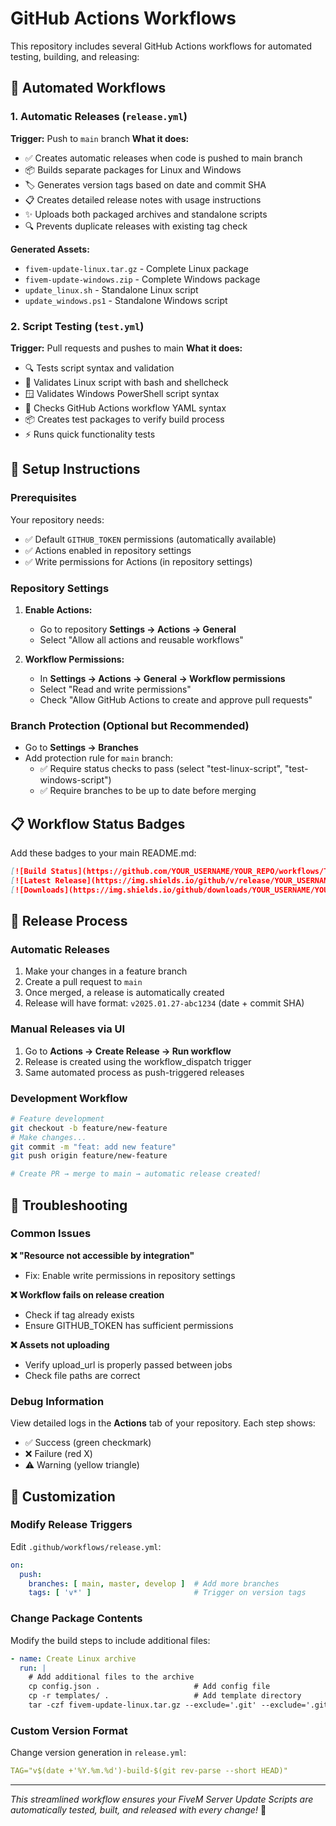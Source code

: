 # GitHub Actions Workflows

This repository includes several GitHub Actions workflows for automated testing, building, and releasing:

## 🚀 Automated Workflows

### 1. **Automatic Releases** (`release.yml`)
**Trigger:** Push to `main` branch
**What it does:**
- ✅ Creates automatic releases when code is pushed to main branch
- 📦 Builds separate packages for Linux and Windows
- 🏷️ Generates version tags based on date and commit SHA
- 📋 Creates detailed release notes with usage instructions
- ✨ Uploads both packaged archives and standalone scripts
- 🔍 Prevents duplicate releases with existing tag check

**Generated Assets:**
- `fivem-update-linux.tar.gz` - Complete Linux package
- `fivem-update-windows.zip` - Complete Windows package  
- `update_linux.sh` - Standalone Linux script
- `update_windows.ps1` - Standalone Windows script

### 2. **Script Testing** (`test.yml`)
**Trigger:** Pull requests and pushes to main
**What it does:**
- 🔍 Tests script syntax and validation
- 🐧 Validates Linux script with bash and shellcheck
- 🪟 Validates Windows PowerShell script syntax
- 📝 Checks GitHub Actions workflow YAML syntax
- 📦 Creates test packages to verify build process
- ⚡ Runs quick functionality tests

## 🔧 Setup Instructions

### Prerequisites
Your repository needs:
- ✅ Default `GITHUB_TOKEN` permissions (automatically available)
- ✅ Actions enabled in repository settings
- ✅ Write permissions for Actions (in repository settings)

### Repository Settings
1. **Enable Actions:**
   - Go to repository **Settings → Actions → General**
   - Select "Allow all actions and reusable workflows"

2. **Workflow Permissions:**
   - In **Settings → Actions → General → Workflow permissions**
   - Select "Read and write permissions"
   - Check "Allow GitHub Actions to create and approve pull requests"

### Branch Protection (Optional but Recommended)
- Go to **Settings → Branches**
- Add protection rule for `main` branch:
  - ✅ Require status checks to pass (select "test-linux-script", "test-windows-script")
  - ✅ Require branches to be up to date before merging

## 📋 Workflow Status Badges

Add these badges to your main README.md:

```markdown
[![Build Status](https://github.com/YOUR_USERNAME/YOUR_REPO/workflows/Test%20Scripts/badge.svg)](https://github.com/YOUR_USERNAME/YOUR_REPO/actions)
[![Latest Release](https://img.shields.io/github/v/release/YOUR_USERNAME/YOUR_REPO?style=flat-square)](https://github.com/YOUR_USERNAME/YOUR_REPO/releases/latest)
[![Downloads](https://img.shields.io/github/downloads/YOUR_USERNAME/YOUR_REPO/total?style=flat-square)](https://github.com/YOUR_USERNAME/YOUR_REPO/releases)
```

## 🔄 Release Process

### Automatic Releases
1. Make your changes in a feature branch
2. Create a pull request to `main`
3. Once merged, a release is automatically created
4. Release will have format: `v2025.01.27-abc1234` (date + commit SHA)

### Manual Releases via UI
1. Go to **Actions → Create Release → Run workflow**
2. Release is created using the workflow_dispatch trigger
3. Same automated process as push-triggered releases

### Development Workflow
```bash
# Feature development
git checkout -b feature/new-feature
# Make changes...
git commit -m "feat: add new feature"
git push origin feature/new-feature

# Create PR → merge to main → automatic release created!
```

## 🐛 Troubleshooting

### Common Issues

**❌ "Resource not accessible by integration"**
- Fix: Enable write permissions in repository settings

**❌ Workflow fails on release creation**
- Check if tag already exists
- Ensure GITHUB_TOKEN has sufficient permissions

**❌ Assets not uploading**
- Verify upload_url is properly passed between jobs
- Check file paths are correct

### Debug Information
View detailed logs in the **Actions** tab of your repository. Each step shows:
- ✅ Success (green checkmark)
- ❌ Failure (red X)  
- ⚠️ Warning (yellow triangle)

## 🎯 Customization

### Modify Release Triggers
Edit `.github/workflows/release.yml`:
```yaml
on:
  push:
    branches: [ main, master, develop ]  # Add more branches
    tags: [ 'v*' ]                       # Trigger on version tags
```

### Change Package Contents
Modify the build steps to include additional files:
```yaml
- name: Create Linux archive
  run: |
    # Add additional files to the archive
    cp config.json .                     # Add config file
    cp -r templates/ .                   # Add template directory
    tar -czf fivem-update-linux.tar.gz --exclude='.git' --exclude='.github' --exclude='*.zip' --exclude='*.tar.gz' .
```

### Custom Version Format
Change version generation in `release.yml`:
```yaml
TAG="v$(date +'%Y.%m.%d')-build-$(git rev-parse --short HEAD)"
```

---

*This streamlined workflow ensures your FiveM Server Update Scripts are automatically tested, built, and released with every change!* 🚀

